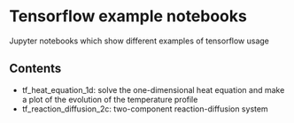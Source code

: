 # Tensorflow example notebooks
Jupyter notebooks which show different examples of tensorflow usage

## Contents

* tf_heat_equation_1d: solve the one-dimensional heat equation and make a plot of the evolution of the temperature profile
* tf_reaction_diffusion_2c: two-component reaction-diffusion system